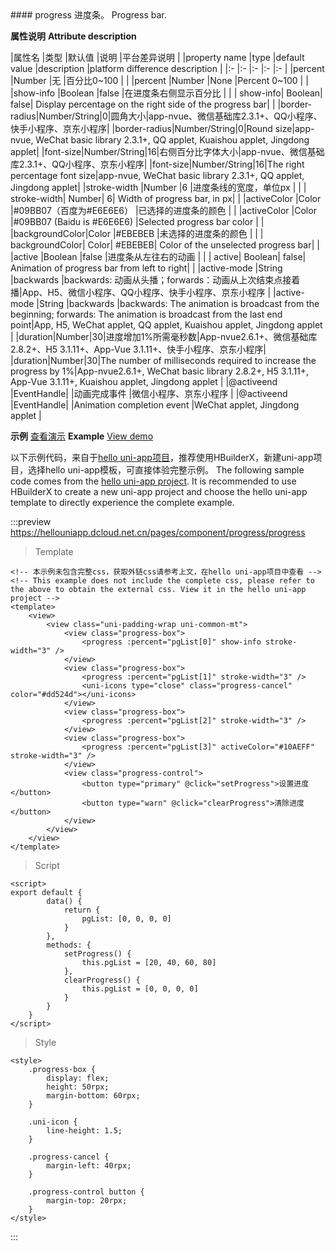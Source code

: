 <md-translatedByGoogle />
#### progress
进度条。
Progress bar.

**属性说明**
**Attribute description**

|属性名			|类型		|默认值		|说明													|平台差异说明				|
|property name |type |default value |description |platform difference description |
|:-				|:-			|:-			|:-														|:-						|
|percent		|Number		|无			|百分比0~100											|						|
|percent |Number |None |Percent 0~100 | |
|show-info		|Boolean	|false		|在进度条右侧显示百分比									|						|
| show-info| Boolean| false| Display percentage on the right side of the progress bar| |
|border-radius|Number/String|0|圆角大小|app-nvue、微信基础库2.3.1+、QQ小程序、快手小程序、京东小程序|
|border-radius|Number/String|0|Round size|app-nvue, WeChat basic library 2.3.1+, QQ applet, Kuaishou applet, Jingdong applet|
|font-size|Number/String|16|右侧百分比字体大小|app-nvue、微信基础库2.3.1+、QQ小程序、京东小程序|
|font-size|Number/String|16|The right percentage font size|app-nvue, WeChat basic library 2.3.1+, QQ applet, Jingdong applet|
|stroke-width	|Number		|6			|进度条线的宽度，单位px									|						|
| stroke-width| Number| 6| Width of progress bar, in px| |
|activeColor	|Color		|#09BB07（百度为#E6E6E6）	|已选择的进度条的颜色									|						|
|activeColor |Color |#09BB07 (Baidu is #E6E6E6) |Selected progress bar color | |
|backgroundColor|Color		|#EBEBEB	|未选择的进度条的颜色									|						|
| backgroundColor| Color| #EBEBEB| Color of the unselected progress bar| |
|active			|Boolean	|false		|进度条从左往右的动画									|						|
| active| Boolean| false| Animation of progress bar from left to right| |
|active-mode	|String		|backwards	|backwards: 动画从头播；forwards：动画从上次结束点接着播|App、H5、微信小程序、QQ小程序、快手小程序、京东小程序	|
|active-mode |String |backwards |backwards: The animation is broadcast from the beginning; forwards: The animation is broadcast from the last end point|App, H5, WeChat applet, QQ applet, Kuaishou applet, Jingdong applet |
|duration|Number|30|进度增加1%所需毫秒数|App-nvue2.6.1+、微信基础库2.8.2+、H5 3.1.11+、App-Vue 3.1.11+、快手小程序、京东小程序|
|duration|Number|30|The number of milliseconds required to increase the progress by 1%|App-nvue2.6.1+, WeChat basic library 2.8.2+, H5 3.1.11+, App-Vue 3.1.11+, Kuaishou applet, Jingdong applet |
|@activeend		|EventHandle|			|动画完成事件											|微信小程序、京东小程序			|
|@activeend |EventHandle| |Animation completion event |WeChat applet, Jingdong applet |

**示例** [查看演示](https://hellouniapp.dcloud.net.cn/pages/component/progress/progress)
**Example** [View demo](https://hellouniapp.dcloud.net.cn/pages/component/progress/progress)

以下示例代码，来自于[hello uni-app项目](https://github.com/dcloudio/hello-uniapp)，推荐使用HBuilderX，新建uni-app项目，选择hello uni-app模板，可直接体验完整示例。
The following sample code comes from the [hello uni-app project](https://github.com/dcloudio/hello-uniapp). It is recommended to use HBuilderX to create a new uni-app project and choose the hello uni-app template to directly experience the complete example.

:::preview https://hellouniapp.dcloud.net.cn/pages/component/progress/progress

> Template
```vue
<!-- 本示例未包含完整css，获取外链css请参考上文，在hello uni-app项目中查看 -->
<!-- This example does not include the complete css, please refer to the above to obtain the external css. View it in the hello uni-app project -->
<template>
	<view>
		<view class="uni-padding-wrap uni-common-mt">
			<view class="progress-box">
				<progress :percent="pgList[0]" show-info stroke-width="3" />
			</view>
			<view class="progress-box">
				<progress :percent="pgList[1]" stroke-width="3" />
				<uni-icons type="close" class="progress-cancel" color="#dd524d"></uni-icons>
			</view>
			<view class="progress-box">
				<progress :percent="pgList[2]" stroke-width="3" />
			</view>
			<view class="progress-box">
				<progress :percent="pgList[3]" activeColor="#10AEFF" stroke-width="3" />
			</view>
			<view class="progress-control">
				<button type="primary" @click="setProgress">设置进度</button>
				<button type="warn" @click="clearProgress">清除进度</button>
			</view>
		</view>
	</view>
</template>
```
> Script
```vue
<script>
export default {
		data() {
			return {
				pgList: [0, 0, 0, 0]
			}
		},
		methods: {
			setProgress() {
				this.pgList = [20, 40, 60, 80]
			},
			clearProgress() {
				this.pgList = [0, 0, 0, 0]
			}
		}
	}
</script>
```
> Style
```vue
<style>
	.progress-box {
		display: flex;
		height: 50rpx;
		margin-bottom: 60rpx;
	}

	.uni-icon {
		line-height: 1.5;
	}

	.progress-cancel {
		margin-left: 40rpx;
	}

	.progress-control button {
		margin-top: 20rpx;
	}
</style>
```
:::

